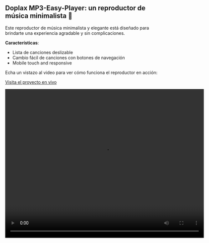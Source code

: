 ## Doplax MP3-Easy-Player: un reproductor de música minimalista 🎵

Este reproductor de música minimalista y elegante está diseñado para brindarte una experiencia agradable y sin complicaciones.

**Características**:
- Lista de canciones deslizable
- Cambio fácil de canciones con botones de navegación
- Mobile touch and responsive

Echa un vistazo al video para ver cómo funciona el reproductor en acción:

[Visita el proyecto en vivo](https://doplax.github.io/MP3-Easy-Player/)

<video width="640" height="480" controls>
  <source src="./assets/video-demo.mp4" type="video/mp4">
  Tu navegador no soporta la reproducción de video.
</video>




